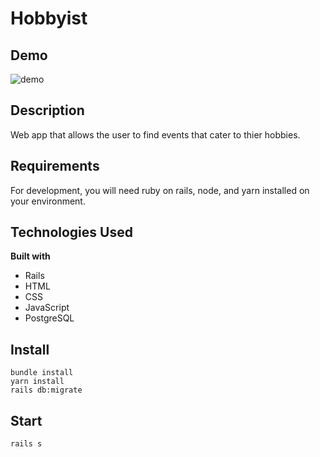 # Hobbyist

## Demo

<img src="demo.gif" alt="demo" />

## Description

Web app that allows the user to find events that cater to thier hobbies.

## Requirements

For development, you will need ruby on rails, node, and yarn installed on your environment.

## Technologies Used

<b>Built with</b>

- Rails
- HTML
- CSS
- JavaScript
- PostgreSQL

## Install

    bundle install
    yarn install
    rails db:migrate

## Start

    rails s
